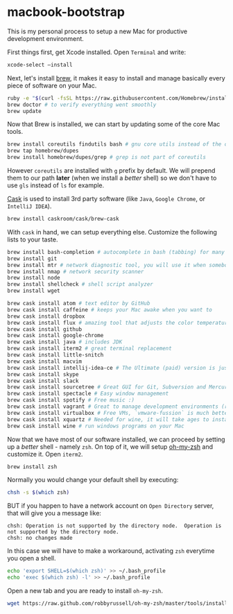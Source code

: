 # macbook-bootstrap
This is my personal process to setup a new Mac for productive development
environment.

First things first, get Xcode installed. Open `Terminal` and write:

```bash
xcode-select —install
```

Next, let's install [brew](http://brew.sh/), it makes it easy to install and
manage basically every piece of software on your Mac.

```bash
ruby -e "$(curl -fsSL https://raw.githubusercontent.com/Homebrew/install/master/install)"
brew doctor # to verify everything went smoothly
brew update
```

Now that Brew is installed, we can start by updating some of the core Mac tools.

```bash
brew install coreutils findutils bash # gnu core utils instead of the old and weird ones shipped with MacOS
brew tap homebrew/dupes
brew install homebrew/dupes/grep # grep is not part of coreutils
```

However `coreutils` are installed with `g` prefix by default. We will prepend them
to our path **later** (when we install a *better* shell) so we don't have to use
`gls` instead of `ls` for example.

[Cask](https://github.com/caskroom/homebrew-cask) is used to install 3rd party software (like `Java`, `Google Chrome`, or `IntelliJ IDEA`).

```bash
brew install caskroom/cask/brew-cask
```

With `cask` in hand, we can setup everything else. Customize the following lists
to your taste.

```bash
brew install bash-completion # autocomplete in bash (tabbing) for many tools
brew install git
brew install mtr # network diagnostic tool, you will use it when somebody asks "did the internet just stop?"
brew install nmap # network security scanner
brew install node
brew install shellcheck # shell script analyzer
brew install wget

brew cask install atom # text editor by GitHub
brew cask install caffeine # keeps your Mac awake when you want to
brew cask install dropbox
brew cask install flux # amazing tool that adjusts the color temperature of your monitor to ease it on your eyes
brew cask install github
brew cask install google-chrome
brew cask install java # includes JDK
brew cask install iterm2 # great terminal replacement
brew cask install little-snitch
brew cask install macvim
brew cask install intellij-idea-ce # The Ultimate (paid) version is just `intellij-idea`
brew cask install skype
brew cask install slack
brew cask install sourcetree # Great GUI for Git, Subversion and Mercurial
brew cask install spectacle # Easy window management
brew cask install spotify # Free music :)
brew cask install vagrant # Great to manage development environments (requires VM software)
brew cask install virtualbox # Free VMs, `vmware-fussion` is much better but requires $$$
brew cask install xquartz # Needed for wine, it will take ages to install, be patient
brew cask install wine # run windows programs on your Mac
```

Now that we have most of our software installed, we can proceed by setting up a
*better* shell - namely `zsh`. On top of it, we will setup [oh-my-zsh](https://github.com/robbyrussell/oh-my-zsh) and customize it. Open
`iterm2`.

```bash
brew install zsh
```

Normally you would change your default shell by executing:

```bash
chsh -s $(which zsh)
```

BUT if you happen to have a network account on `Open Directory` server, that will
give you a message like:

```
chsh: Operation is not supported by the directory node.  Operation is not supported by the directory node.
chsh: no changes made
```

In this case we will have to make a workaround, activating `zsh` everytime you open a shell.

```bash
echo 'export SHELL=$(which zsh)' >> ~/.bash_profile
echo 'exec $(which zsh) -l' >> ~/.bash_profile
```

Open a new tab and you are ready to install `oh-my-zsh`.

```bash
wget https://raw.github.com/robbyrussell/oh-my-zsh/master/tools/install.sh -O - | sh
```

